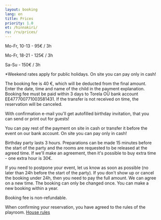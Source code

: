 ```yaml
---
layout: booking
lang: en
title: Prices
priority: 1.0
et: /hinnakiri/
ru: /ru/prices/
---
```


Mo-Fr, 10-13 -  95€ / 3h

Mo-Fr, 18-21 - 125€ / 3h

Sa-Su - 150€ / 3h

*Weekend rates apply for public holidays. On site you can pay only in cash!

The booking fee is 40 €, which will be deducted from the final amount. Enter the date, time and name of the child in the payment explanation. Booking fee must be paid within 3 days to Torela OÜ bank account EE477700771003581431. If the transfer is not received on time, the reservation will be canceled.

With confirmation e-mail you'll get autofilled birthday invitation, that you can send or print out for guests!

You can pay rest of the payment on site in cash or transfer it before the event on our bank account. On site you can pay only in cash!

Birthday party lasts 3 hours. Preparations can be made 15 minutes before the start of the party and the rooms are requested to be released at the agreed time. If we'll make an agreement, then it's possible to buy extra time - one extra hour is 30€. 

If you need to postpone your event, let us know as soon as possible (no later than 24h before the start of the party). If you don't show up or cancel the booking under 24h, then you need to pay the full amount. We can agree on a new time. The booking can only be changed once. You can make a new  booking within a year.

Booking fee is non-refundable.

When confirming your reservation, you have agreed to the rules of the playroom.
[House rules](/en/rules/)


